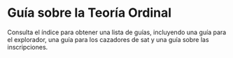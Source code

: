 Guía sobre la Teoría Ordinal
=====================

Consulta el índice para obtener una lista de guías, incluyendo una guía
para el explorador, una guía para los cazadores de sat y una guía sobre
las inscripciones.

